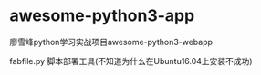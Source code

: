 # awesome-python3-app     
廖雪峰python学习实战项目awesome-python3-webapp

fabfile.py 脚本部署工具(不知道为什么在Ubuntu16.04上安装不成功)

